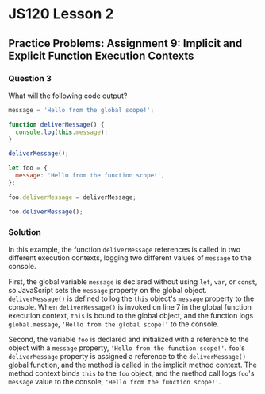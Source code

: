 # JS120 Lesson 2

## Practice Problems: Assignment 9: Implicit and Explicit Function Execution Contexts

### Question 3

What will the following code output?

```js
message = 'Hello from the global scope!';

function deliverMessage() {
  console.log(this.message);
}

deliverMessage();

let foo = {
  message: 'Hello from the function scope!',
};

foo.deliverMessage = deliverMessage;

foo.deliverMessage();
```

### Solution

In this example, the function `deliverMessage` references is called in two
different execution contexts, logging two different values of `message` to the
console.

First, the global variable `message` is declared without using `let`, `var`, or
`const`, so JavaScript sets the `message` property on the global object.
`deliverMessage()` is defined to log the `this` object's `message` property to
the console. When `deliverMessage()` is invoked on line 7 in the global function
execution context, `this` is bound to the global object, and the function logs
`global.message`, `'Hello from the global scope!'` to the console.

Second, the variable `foo` is declared and initialized with a reference to the
object with a `message` property, `'Hello from the function scope!'`. `foo`'s
`deliverMessage` property is assigned a reference to the `deliverMessage()`
global function, and the method is called in the implicit method context. The
method context binds `this` to the `foo` object, and the method call logs
`foo`'s `message` value to the console, `'Hello from the function scope!'`.
